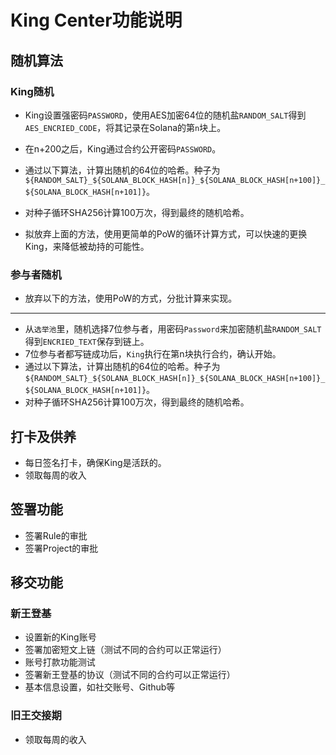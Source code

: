 # King Center功能说明

## 随机算法

### King随机

* King设置强密码`PASSWORD`，使用AES加密64位的随机盐`RANDOM_SALT`得到`AES_ENCRIED_CODE`，将其记录在Solana的第`n`块上。
* 在n+200之后，King通过合约公开密码`PASSWORD`。
* 通过以下算法，计算出随机的64位的哈希。种子为`${RANDOM_SALT}_${SOLANA_BLOCK_HASH[n]}_${SOLANA_BLOCK_HASH[n+100]}_${SOLANA_BLOCK_HASH[n+101]}`。
* 对种子循环SHA256计算100万次，得到最终的随机哈希。

* 拟放弃上面的方法，使用更简单的PoW的循环计算方式，可以快速的更换King，来降低被劫持的可能性。

### 参与者随机

* 放弃以下的方法，使用PoW的方式，分批计算来实现。

---

* 从`选举池`里，随机选择7位参与者，用密码`Password`来加密随机盐`RANDOM_SALT`得到`ENCRIED_TEXT`保存到链上。
* 7位参与者都写链成功后，`King`执行在第n块执行合约，确认开始。
* 通过以下算法，计算出随机的64位的哈希。种子为`${RANDOM_SALT}_${SOLANA_BLOCK_HASH[n]}_${SOLANA_BLOCK_HASH[n+100]}_${SOLANA_BLOCK_HASH[n+101]}`。
* 对种子循环SHA256计算100万次，得到最终的随机哈希。

## 打卡及供养

* 每日签名打卡，确保King是活跃的。
* 领取每周的收入

## 签署功能

* 签署Rule的审批
* 签署Project的审批

## 移交功能

### 新王登基

* 设置新的King账号
* 签署加密短文上链（测试不同的合约可以正常运行）
* 账号打款功能测试
* 签署新王登基的协议（测试不同的合约可以正常运行）
* 基本信息设置，如社交账号、Github等

### 旧王交接期

* 领取每周的收入